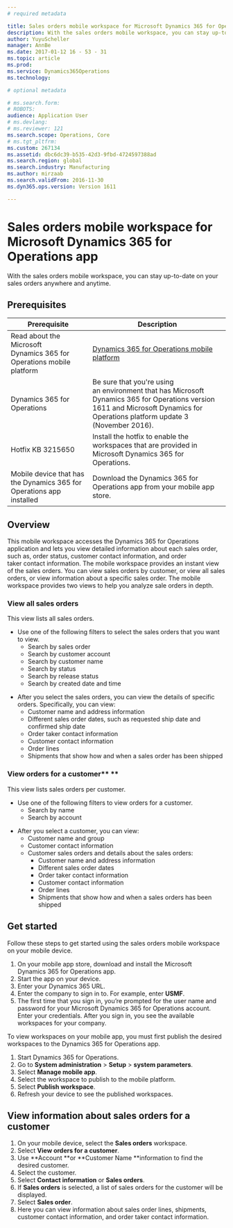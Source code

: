 ```yaml
---
# required metadata

title: Sales orders mobile workspace for Microsoft Dynamics 365 for Operations app
description: With the sales orders mobile workspace, you can stay up-to-date on your sales orders anywhere and anytime. 
author: YuyuScheller
manager: AnnBe
ms.date: 2017-01-12 16 - 53 - 31
ms.topic: article
ms.prod: 
ms.service: Dynamics365Operations
ms.technology: 

# optional metadata

# ms.search.form: 
# ROBOTS: 
audience: Application User
# ms.devlang: 
# ms.reviewer: 121
ms.search.scope: Operations, Core
# ms.tgt_pltfrm: 
ms.custom: 267134
ms.assetid: dbc6dc39-b535-42d3-9fbd-4724597388ad
ms.search.region: global
ms.search.industry: Manufacturing
ms.author: mirzaab
ms.search.validFrom: 2016-11-30
ms.dyn365.ops.version: Version 1611

---
```


# Sales orders mobile workspace for Microsoft Dynamics 365 for Operations app

With the sales orders mobile workspace, you can stay up-to-date on your sales orders anywhere and anytime. 

Prerequisites
-------------

| Prerequisite                                                         | Description                                                                                                                                                                   |
|----------------------------------------------------------------------|-------------------------------------------------------------------------------------------------------------------------------------------------------------------------------|
| Read about the Microsoft Dynamics 365 for Operations mobile platform | [Dynamics 365 for Operations mobile platform](/dynamics365/operations/dev-itpro/mobile-apps/mobile-platform)                                                              |
| Dynamics 365 for Operations                                          | Be sure that you're using an environment that has Microsoft Dynamics 365 for Operations version 1611 and Microsoft Dynamics for Operations platform update 3 (November 2016). |
| Hotfix KB 3215650                                                    | Install the hotfix to enable the workspaces that are provided in Microsoft Dynamics 365 for Operations.                                                                       |
| Mobile device that has the Dynamics 365 for Operations app installed | Download the Dynamics 365 for Operations app from your mobile app store.                                                                                                      |

## Overview
This mobile workspace accesses the Dynamics 365 for Operations application and lets you view detailed information about each sales order, such as, order status, customer contact information, and order taker contact information. The mobile workspace provides an instant view of the sales orders. You can view sales orders by customer, or view all sales orders, or view information about a specific sales order. The mobile workspace provides two views to help you analyze sale orders in depth.

### View all sales orders

This view lists all sales orders.

-   Use one of the following filters to select the sales orders that you want to view.
    -   Search by sales order
    -   Search by customer account
    -   Search by customer name
    -   Search by status
    -   Search by release status
    -   Search by created date and time

<!-- -->

-   After you select the sales orders, you can view the details of specific orders. Specifically, you can view:
    -   Customer name and address information
    -   Different sales order dates, such as requested ship date and confirmed ship date
    -   Order taker contact information
    -   Customer contact information
    -   Order lines
    -   Shipments that show how and when a sales order has been shipped

### View orders for a customer** **

This view lists sales orders per customer.

-   Use one of the following filters to view orders for a customer.
    -   Search by name
    -   Search by account

<!-- -->

-   After you select a customer, you can view:
    -   Customer name and group
    -   Customer contact information
    -   Customer sales orders and details about the sales orders:
        -   Customer name and address information
        -   Different sales order dates
        -   Order taker contact information
        -   Customer contact information
        -   Order lines
        -   Shipments that show how and when a sales orders has been shipped

## Get started
Follow these steps to get started using the sales orders mobile workspace on your mobile device.

1.  On your mobile app store, download and install the Microsoft Dynamics 365 for Operations app.
2.  Start the app on your device.
3.  Enter your Dynamics 365 URL.
4.  Enter the company to sign in to. For example, enter **USMF**.
5.  The first time that you sign in, you’re prompted for the user name and password for your Microsoft Dynamics 365 for Operations account. Enter your credentials. After you sign in, you see the available workspaces for your company.

To view workspaces on your mobile app, you must first publish the desired workspaces to the Dynamics 365 for Operations app.

1.  Start Dynamics 365 for Operations.
2.  Go to **System administration** &gt; **Setup** &gt; **system parameters**.
3.  Select **Manage mobile app**.
4.  Select the workspace to publish to the mobile platform.
5.  Select **Publish workspace**.
6.  Refresh your device to see the published workspaces.

## View information about sales orders for a customer
1.  On your mobile device, select the **Sales orders** workspace.
2.  Select **View orders for a customer**.
3.  Use **Account **or **Customer Name **information to find the desired customer.
4.  Select the customer.
5.  Select **Contact information** or **Sales orders**.
6.  If **Sales orders** is selected, a list of sales orders for the customer will be displayed.
7.  Select **Sales order**.
8.  Here you can view information about sales order lines, shipments, customer contact information, and order taker contact information.



